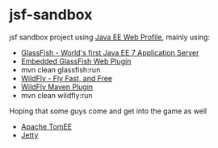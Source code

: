 jsf-sandbox
===========

jsf sandbox project using [Java EE Web Profile](https://jcp.org/en/jsr/detail?id=342), mainly using:

- [GlassFish - World's first Java EE 7 Application Server](https://glassfish.java.net/downloads/ri/)
-  [Embedded GlassFish Web Plugin](http://opk.sourceforge.net/embedded-glassfish-web-plugin/) 
-  mvn clean glassfish:run 
- [WildFly - Fly Fast, and Free](http://wildfly.org/downloads/)
-  [WildFly Maven Plugin](https://docs.jboss.org/wildfly/plugins/maven/latest/) 
-  mvn clean wildfly:run 

Hoping that some guys come and get into the game as well
- [Apache TomEE](http://tomee.apache.org/downloads.html)
- [Jetty](http://www.eclipse.org/jetty/documentation/9.2.0.v20140526/jetty-javaee.html)
